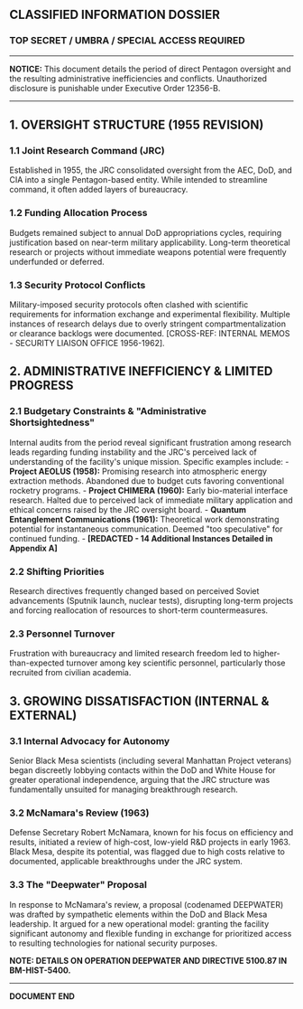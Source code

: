## CLASSIFIED INFORMATION DOSSIER
### TOP SECRET / UMBRA / SPECIAL ACCESS REQUIRED

---

**NOTICE:** This document details the period of direct Pentagon oversight and the resulting administrative inefficiencies and conflicts. Unauthorized disclosure is punishable under Executive Order 12356-B.

---

## 1. OVERSIGHT STRUCTURE (1955 REVISION)

### 1.1 Joint Research Command (JRC)
Established in 1955, the JRC consolidated oversight from the AEC, DoD, and CIA into a single Pentagon-based entity. While intended to streamline command, it often added layers of bureaucracy.

### 1.2 Funding Allocation Process
Budgets remained subject to annual DoD appropriations cycles, requiring justification based on near-term military applicability. Long-term theoretical research or projects without immediate weapons potential were frequently underfunded or deferred.

### 1.3 Security Protocol Conflicts
Military-imposed security protocols often clashed with scientific requirements for information exchange and experimental flexibility. Multiple instances of research delays due to overly stringent compartmentalization or clearance backlogs were documented. [CROSS-REF: INTERNAL MEMOS - SECURITY LIAISON OFFICE 1956-1962].

## 2. ADMINISTRATIVE INEFFICIENCY & LIMITED PROGRESS

### 2.1 Budgetary Constraints & "Administrative Shortsightedness"
Internal audits from the period reveal significant frustration among research leads regarding funding instability and the JRC's perceived lack of understanding of the facility's unique mission. Specific examples include:
    - **Project AEOLUS (1958):** Promising research into atmospheric energy extraction methods. Abandoned due to budget cuts favoring conventional rocketry programs.
    - **Project CHIMERA (1960):** Early bio-material interface research. Halted due to perceived lack of immediate military application and ethical concerns raised by the JRC oversight board.
    - **Quantum Entanglement Communications (1961):** Theoretical work demonstrating potential for instantaneous communication. Deemed "too speculative" for continued funding.
    - **[REDACTED - 14 Additional Instances Detailed in Appendix A]**

### 2.2 Shifting Priorities
Research directives frequently changed based on perceived Soviet advancements (Sputnik launch, nuclear tests), disrupting long-term projects and forcing reallocation of resources to short-term countermeasures.

### 2.3 Personnel Turnover
Frustration with bureaucracy and limited research freedom led to higher-than-expected turnover among key scientific personnel, particularly those recruited from civilian academia.

## 3. GROWING DISSATISFACTION (INTERNAL & EXTERNAL)

### 3.1 Internal Advocacy for Autonomy
Senior Black Mesa scientists (including several Manhattan Project veterans) began discreetly lobbying contacts within the DoD and White House for greater operational independence, arguing that the JRC structure was fundamentally unsuited for managing breakthrough research.

### 3.2 McNamara's Review (1963)
Defense Secretary Robert McNamara, known for his focus on efficiency and results, initiated a review of high-cost, low-yield R&D projects in early 1963. Black Mesa, despite its potential, was flagged due to high costs relative to documented, applicable breakthroughs under the JRC system.

### 3.3 The "Deepwater" Proposal
In response to McNamara's review, a proposal (codenamed DEEPWATER) was drafted by sympathetic elements within the DoD and Black Mesa leadership. It argued for a new operational model: granting the facility significant autonomy and flexible funding in exchange for prioritized access to resulting technologies for national security purposes.

**NOTE: DETAILS ON OPERATION DEEPWATER AND DIRECTIVE 5100.87 IN BM-HIST-5400.**

---
**DOCUMENT END**